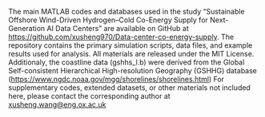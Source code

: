 The main MATLAB codes and databases used in the study “Sustainable Offshore Wind-Driven Hydrogen–Cold Co-Energy Supply for Next-Generation AI Data Centers” are available on GitHub at
https://github.com/xusheng970/Data-center-co-energy-supply.
The repository contains the primary simulation scripts, data files, and example results used for analysis.
All materials are released under the MIT License.
Additionaly, the coastline data (gshhs_l.b) were derived from the Global Self-consistent Hierarchical High-resolution Geography (GSHHG) database (https://www.ngdc.noaa.gov/mgg/shorelines/shorelines.html)
For supplementary codes, extended datasets, or other materials not included here, please contact the corresponding author at xusheng.wang@eng.ox.ac.uk
